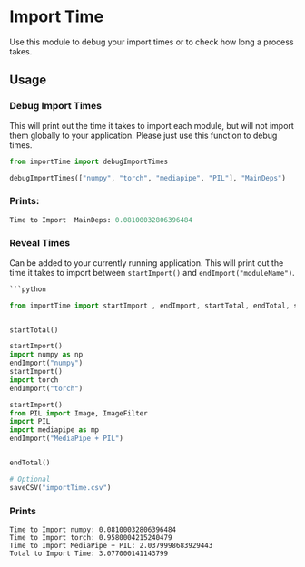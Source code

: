 # Import Time

Use this module to debug your import times or to check how long a process takes.

## Usage


### Debug Import Times
This will print out the time it takes to import each module, but will not import them globally to your application. Please just use this function to debug times.
```python
from importTime import debugImportTimes

debugImportTimes(["numpy", "torch", "mediapipe", "PIL"], "MainDeps")
```

### Prints:
```python
Time to Import  MainDeps: 0.08100032806396484
```

### Reveal Times
Can be added to your currently running application. This will print out the time it takes to import between ```startImport()``` and ```endImport("moduleName")```. 
```python
```python

from importTime import startImport , endImport, startTotal, endTotal, saveCSV


startTotal()

startImport()
import numpy as np
endImport("numpy")
startImport()
import torch
endImport("torch")

startImport()
from PIL import Image, ImageFilter
import PIL
import mediapipe as mp
endImport("MediaPipe + PIL")


endTotal()

# Optional
saveCSV("importTime.csv")

```
### Prints
```
Time to Import numpy: 0.08100032806396484
Time to Import torch: 0.9580004215240479
Time to Import MediaPipe + PIL: 2.0379998683929443
Total to Import Time: 3.077000141143799
```